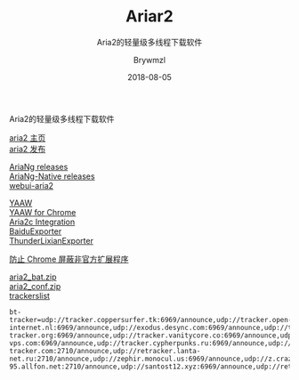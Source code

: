 ﻿---
layout:     post
title:      Ariar2
subtitle:   Aria2的轻量级多线程下载软件
date:       2018-08-05
author:     Brywmzl
header-img: img/Aria/bg.jpg
catalog: true
tags: [Ariar2,下载工具]
categories: 
---
Aria2的轻量级多线程下载软件

<!--more-->

[aria2 主页](https://aria2.github.io)  
[aria2 发布](https://github.com/aria2/aria2/releases)  

[AriaNg releases](https://github.com/mayswind/AriaNg/releases)  
[AriaNg-Native releases](https://github.com/mayswind/AriaNg-Native/releases)  
[webui-aria2](https://github.com/ziahamza/webui-aria2/archive/master.zip)  

[YAAW](https://github.com/binux/yaaw/archive/master.zip)  
[YAAW for Chrome](https://chrome.google.com/webstore/detail/yaaw-for-chrome/dennnbdlpgjgbcjfgaohdahloollfgoc)  
[Aria2c Integration](https://chrome.google.com/webstore/detail/aria2c-integration/edcakfpjaobkpdfpicldlccdffkhpbfk/)  
[BaiduExporter](https://hencolle.com/2016/10/16/baidu_exporter/)  
[ThunderLixianExporter](https://github.com/binux/ThunderLixianExporter)  

[防止 Chrome 屏蔽非官方扩展程序](https://www.jianshu.com/p/548a78a3f1d6)  

[aria2_bat.zip](http://pan.ccav1.me/lanzou.php?type=down&url=https://www.lanzous.com/i1kwaad)  
[aria2_conf.zip](http://pan.ccav1.me/lanzou.php?type=down&url=https://www.lanzous.com/i1kwabe)  
[trackerslist](https://github.com/ngosang/trackerslist)  
```
bt-tracker=udp://tracker.coppersurfer.tk:6969/announce,udp://tracker.open-internet.nl:6969/announce,udp://exodus.desync.com:6969/announce,udp://tracker.opentrackr.org:1337/announce,udp://tracker.internetwarriors.net:1337/announce,udp://9.rarbg.to:2710/announce,udp://public.popcorn-tracker.org:6969/announce,udp://tracker.vanitycore.co:6969/announce,udp://tracker.tiny-vps.com:6969/announce,udp://tracker.cypherpunks.ru:6969/announce,udp://tracker.torrent.eu.org:451/announce,udp://thetracker.org:80/announce,udp://open.stealth.si:80/announce,udp://bt.xxx-tracker.com:2710/announce,udp://retracker.lanta-net.ru:2710/announce,udp://zephir.monocul.us:6969/announce,udp://z.crazyhd.com:2710/announce,udp://tracker.uw0.xyz:6969/announce,udp://tracker.swateam.org.uk:2710/announce,udp://tracker.kamigami.org:2710/announce,udp://tracker.iamhansen.xyz:2000/announce,udp://tracker.cyberia.is:6969/announce,udp://torr.ws:2710/announce,udp://pubt.in:2710/announce,udp://peerfect.org:6969/announce,udp://wambo.club:1337/announce,udp://trackerxyz.tk:1337/announce,udp://tracker4.itzmx.com:2710/announce,udp://tracker1.wasabii.com.tw:6969/announce,udp://tracker.zer0day.to:1337/announce,udp://tracker.xku.tv:6969/announce,udp://tracker.tvunderground.org.ru:3218/announce,udp://tracker.skyts.net:6969/announce,udp://tracker.mg64.net:6969/announce,udp://tracker.justseed.it:1337/announce,udp://tracker.halfchub.club:6969/announce,udp://tracker.grepler.com:6969/announce,udp://tracker.files.fm:6969/announce,udp://tracker.dler.org:6969/announce,udp://tracker.desu.sh:6969/announce,udp://tracker.bluefrog.pw:2710/announce,udp://tracker.acg.gg:2710/announce,udp://t.agx.co:61655/announce,udp://sd-95.allfon.net:2710/announce,udp://santost12.xyz:6969/announce,udp://retracker.nts.su:2710/announce,udp://retracker.coltel.ru:2710/announce,udp://packages.crunchbangplusplus.org:6969/announce,udp://p4p.arenabg.com:1337/announce,udp://oscar.reyesleon.xyz:6969/announce,udp://open.facedatabg.net:6969/announce,udp://mgtracker.org:6969/announce,udp://ipv4.tracker.harry.lu:80/announce,udp://inferno.demonoid.pw:3418/announce,udp://explodie.org:6969/announce,udp://104.238.198.186:8000/announce
```